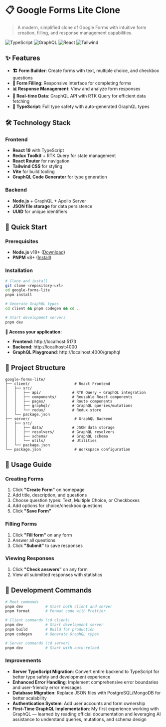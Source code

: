 # 📋 Google Forms Lite Clone

> A modern, simplified clone of Google Forms with intuitive form creation, filling, and response management capabilities.

![TypeScript](https://img.shields.io/badge/TypeScript-Ready-blue)
![GraphQL](https://img.shields.io/badge/GraphQL-Powered-e10098)
![React](https://img.shields.io/badge/React-19-61dafb)
![Tailwind](https://img.shields.io/badge/Tailwind-CSS-38bdf8)

## ✨ Features

- **🏗️ Form Builder**: Create forms with text, multiple choice, and checkbox questions
- **📝 Form Filling**: Responsive interface for completing forms
- **📊 Response Management**: View and analyze form responses
- **🔄 Real-time Data**: GraphQL API with RTK Query for efficient data fetching
- **🎯 TypeScript**: Full type safety with auto-generated GraphQL types

## 🛠️ Technology Stack

### Frontend
- **React 19** with TypeScript
- **Redux Toolkit** + RTK Query for state management
- **React Router** for navigation
- **Tailwind CSS** for styling
- **Vite** for build tooling
- **GraphQL Code Generator** for type generation

### Backend
- **Node.js** + GraphQL + Apollo Server
- **JSON file storage** for data persistence
- **UUID** for unique identifiers

## 🚀 Quick Start

### Prerequisites
- **Node.js** v18+ ([Download](https://nodejs.org/))
- **PNPM** v8+ ([Install](https://pnpm.io/installation))

### Installation
```bash
# Clone and install
git clone <repository-url>
cd google-forms-lite
pnpm install

# Generate GraphQL types
cd client && pnpm codegen && cd ..

# Start development servers
pnpm dev
```

**🎯 Access your application:**
- **Frontend**: http://localhost:5173
- **Backend**: http://localhost:4000
- **GraphQL Playground**: http://localhost:4000/graphql

## 📁 Project Structure

```
google-forms-lite/
├── client/                    # React Frontend
│   ├── src/
│   │   ├── api/              # RTK Query + GraphQL integration
│   │   ├── components/       # Reusable React components
│   │   ├── pages/            # Route components
│   │   ├── graphql/          # GraphQL queries/mutations
│   │   └── redux/            # Redux store
│   └── package.json
├── server/                    # GraphQL Backend
│   ├── src/
│   │   ├── data/             # JSON data storage
│   │   ├── resolvers/        # GraphQL resolvers
│   │   ├── schema/           # GraphQL schema
│   │   └── utils/            # Utilities
│   └── package.json
└── package.json               # Workspace configuration
```

## 🎯 Usage Guide

### Creating Forms
1. Click **"Create Form"** on homepage
2. Add title, description, and questions
3. Choose question types: Text, Multiple Choice, or Checkboxes
4. Add options for choice/checkbox questions
5. Click **"Save Form"**

### Filling Forms
1. Click **"Fill form"** on any form
2. Answer all questions
3. Click **"Submit"** to save responses

### Viewing Responses
1. Click **"Check answers"** on any form
2. View all submitted responses with statistics

## 🔧 Development Commands

```bash
# Root commands
pnpm dev          # Start both client and server
pnpm format       # Format code with Prettier

# Client commands (cd client)
pnpm dev          # Start development server
pnpm build        # Build for production
pnpm codegen      # Generate GraphQL types

# Server commands (cd server)
pnpm dev          # Start with auto-reload
```

###  Improvements
- **Server TypeScript Migration**: Convert entire backend to TypeScript for better type safety and development experience
- **Enhanced Error Handling**: Implement comprehensive error boundaries and user-friendly error messages
- **Database Migration**: Replace JSON files with PostgreSQL/MongoDB for better scalability
- **Authentication System**: Add user accounts and form ownership
- **First-Time GraphQL Implementation**: My first experience working with GraphQL — learned by reading official documentation and leveraging AI assistance to understand queries, mutations, and schema design


